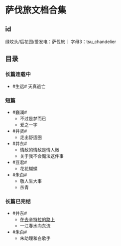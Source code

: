 # 萨伐旅文档合集


## id
绿坟头/后花园/爱发电：萨伐旅｜ 字母3：tsu_chandelier



## 目录

### 长篇连载中
- #生远# 天真逃亡

### 短篇
- #巍澜# 
  - 不过是梦而已
  - 爱之一字
- #井贤# 
  - 走出舒适圈
- #井东# 
  - 情敌的情敌是情人微
  - 关于我不会魔法这件事 
- #豆君# 
  - 花花蝴蝶
- #朱白# 
  - 敬人生大事
  - 杀青

### 长篇已完结
- #井东# 
  - [在去辛特拉的路上](https://github.com/DarkStarSafari/SafariBook/blob/main/%E3%80%90%E4%BA%95%E4%B8%9C%E3%80%91%E5%9C%A8%E5%8E%BB%E8%BE%9B%E7%89%B9%E6%8B%89%E7%9A%84%E8%B7%AF%E4%B8%8A/README.md)
  - 一江春水向东流
- #朱白# 
  - 朱助理和白歌手
